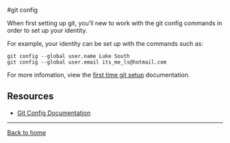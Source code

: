 #git config

When first setting up git, you'll new to work with the git config commands in order to set up your identity.

For example, your identity can be set up with the commands such as:

```
git config --global user.name Luke South
git config --global user.email its_me_ls@hotmail.com

```
For more infomation, view the [first time git setup](https://git-scm.com/book/en/v2/Getting-Started-First-Time-Git-Setup) documentation.

## Resources

- [Git Config Documentation](https://git-scm.com/docs/git-config)

---

[Back to home](../README.md)

